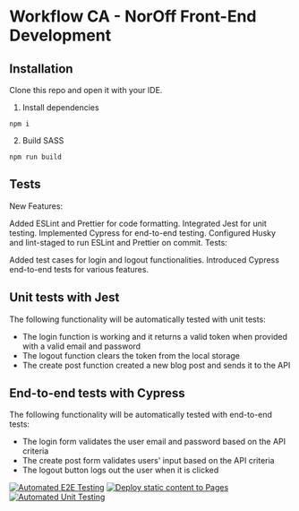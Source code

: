 # Workflow CA - NorOff Front-End Development

## Installation

Clone this repo and open it with your IDE.

1. Install dependencies

```
npm i
```

2. Build SASS

```
npm run build
```

## Tests

New Features:

Added ESLint and Prettier for code formatting.
Integrated Jest for unit testing.
Implemented Cypress for end-to-end testing.
Configured Husky and lint-staged to run ESLint and Prettier on commit.
Tests:

Added test cases for login and logout functionalities.
Introduced Cypress end-to-end tests for various features.

## Unit tests with Jest

The following functionality will be automatically tested with unit tests:

- The login function is working and it returns a valid token when provided with a valid email and password
- The logout function clears the token from the local storage
- The create post function created a new blog post and sends it to the API

## End-to-end tests with Cypress

The following functionality will be automatically tested with end-to-end tests:

- The login form validates the user email and password based on the API criteria
- The create post form validates users' input based on the API criteria
- The logout button logs out the user when it is clicked

[![Automated E2E Testing](https://github.com/anasommer/social-media-client/actions/workflows/e2e-test.yml/badge.svg?branch=workflow)](https://github.com/anasommer/social-media-client/actions/workflows/e2e-test.yml)
[![Deploy static content to Pages](https://github.com/anasommer/social-media-client/actions/workflows/pages.yml/badge.svg?branch=master)](https://github.com/anasommer/social-media-client/actions/workflows/pages.yml)
[![Automated Unit Testing](https://github.com/anasommer/social-media-client/actions/workflows/unit-test.yml/badge.svg?branch=workflow)](https://github.com/anasommer/social-media-client/actions/workflows/unit-test.yml)
